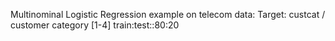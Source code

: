 Multinominal Logistic Regression example on telecom data:
Target: custcat / customer category [1-4]
train:test::80:20
